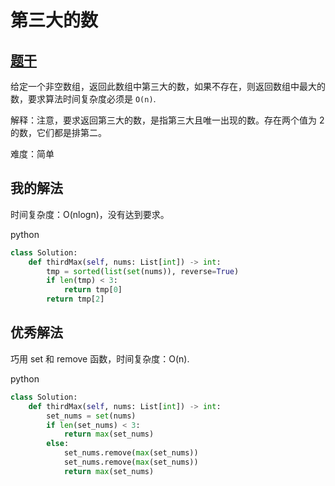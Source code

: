 # 第三大的数

## [题干](https://leetcode-cn.com/problems/third-maximum-number/)

给定一个非空数组，返回此数组中第三大的数，如果不存在，则返回数组中最大的数，要求算法时间复杂度必须是 `O(n)`.

解释：注意，要求返回第三大的数，是指第三大且唯一出现的数。存在两个值为 2 的数，它们都是排第二。

难度：简单

## 我的解法

时间复杂度：O(nlogn)，没有达到要求。

python

```python
class Solution:
    def thirdMax(self, nums: List[int]) -> int:
        tmp = sorted(list(set(nums)), reverse=True)
        if len(tmp) < 3:
            return tmp[0]
        return tmp[2]
```

## 优秀解法

巧用 set 和 remove 函数，时间复杂度：O(n).

python

```python
class Solution:
    def thirdMax(self, nums: List[int]) -> int:
        set_nums = set(nums)
        if len(set_nums) < 3:
            return max(set_nums)
        else:
            set_nums.remove(max(set_nums))
            set_nums.remove(max(set_nums))
            return max(set_nums)
```
